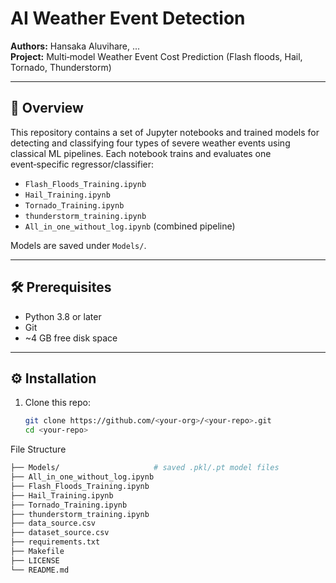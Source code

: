 # AI Weather Event Detection

**Authors:** Hansaka Aluvihare, ...  
**Project:** Multi‑model Weather Event Cost Prediction (Flash floods, Hail, Tornado, Thunderstorm)

---

## 🚀 Overview

This repository contains a set of Jupyter notebooks and trained models for detecting and classifying four types of severe weather events using classical ML pipelines.  Each notebook trains and evaluates one event‑specific regressor/classifier:

- `Flash_Floods_Training.ipynb`
- `Hail_Training.ipynb`
- `Tornado_Training.ipynb`
- `thunderstorm_training.ipynb`
- `All_in_one_without_log.ipynb` (combined pipeline)

Models are saved under `Models/`.

---

## 🛠️ Prerequisites

- Python 3.8 or later  
- Git  
- ~4 GB free disk space  

---

## ⚙️ Installation

1. Clone this repo:  
   ```bash
   git clone https://github.com/<your‑org>/<your‑repo>.git
   cd <your‑repo>

File Structure
```bash
├── Models/                     # saved .pkl/.pt model files
├── All_in_one_without_log.ipynb
├── Flash_Floods_Training.ipynb
├── Hail_Training.ipynb
├── Tornado_Training.ipynb
├── thunderstorm_training.ipynb
├── data_source.csv
├── dataset_source.csv
├── requirements.txt
├── Makefile
├── LICENSE
└── README.md




